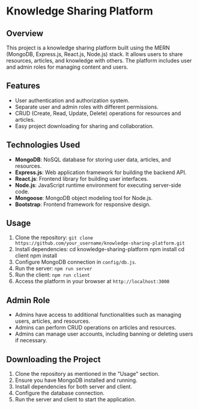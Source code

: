 # Knowledge Sharing Platform

## Overview
This project is a knowledge sharing platform built using the MERN (MongoDB, Express.js, React.js, Node.js) stack. It allows users to share resources, articles, and knowledge with others. The platform includes user and admin roles for managing content and users.

## Features
- User authentication and authorization system.
- Separate user and admin roles with different permissions.
- CRUD (Create, Read, Update, Delete) operations for resources and articles.
- Easy project downloading for sharing and collaboration.

## Technologies Used
- **MongoDB**: NoSQL database for storing user data, articles, and resources.
- **Express.js**: Web application framework for building the backend API.
- **React.js**: Frontend library for building user interfaces.
- **Node.js**: JavaScript runtime environment for executing server-side code.
- **Mongoose**: MongoDB object modeling tool for Node.js.
- **Bootstrap**: Frontend framework for responsive design.

## Usage
1. Clone the repository: `git clone https://github.com/your_username/knowledge-sharing-platform.git`
2. Install dependencies:
    cd knowledge-sharing-platform
    npm install
    cd client
    npm install
3. Configure MongoDB connection in `config/db.js`.
4. Run the server: `npm run server`
5. Run the client: `npm run client`
6. Access the platform in your browser at `http://localhost:3000`

## Admin Role
- Admins have access to additional functionalities such as managing users, articles, and resources.
- Admins can perform CRUD operations on articles and resources.
- Admins can manage user accounts, including banning or deleting users if necessary.

## Downloading the Project
1. Clone the repository as mentioned in the "Usage" section.
2. Ensure you have MongoDB installed and running.
3. Install dependencies for both server and client.
4. Configure the database connection.
5. Run the server and client to start the application.
